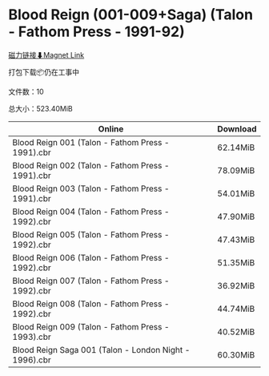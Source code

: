 # Blood Reign (001-009+Saga) (Talon - Fathom Press - 1991-92)

[磁力链接⬇Magnet Link](magnet:?xt=urn:btih:3ad3e23cb988f1da720b39166e4614195ff253f2&dn=Blood%20Reign%20%28001-009%2BSaga%29%20%28Talon%20-%20Fathom%20Press%20-%201991-92%29)

打包下载📦仍在工事中

文件数：10

总大小：523.40MiB

Online | Download
--- | ---
Blood Reign 001 (Talon - Fathom Press - 1991).cbr | 62.14MiB
Blood Reign 002 (Talon - Fathom Press - 1991).cbr | 78.09MiB
Blood Reign 003 (Talon - Fathom Press - 1991).cbr | 54.01MiB
Blood Reign 004 (Talon - Fathom Press - 1992).cbr | 47.90MiB
Blood Reign 005 (Talon - Fathom Press - 1992).cbr | 47.43MiB
Blood Reign 006 (Talon - Fathom Press - 1992).cbr | 51.35MiB
Blood Reign 007 (Talon - Fathom Press - 1992).cbr | 36.92MiB
Blood Reign 008 (Talon - Fathom Press - 1992).cbr | 44.74MiB
Blood Reign 009 (Talon - Fathom Press - 1993).cbr | 40.52MiB
Blood Reign Saga 001 (Talon - London Night - 1996).cbr | 60.30MiB